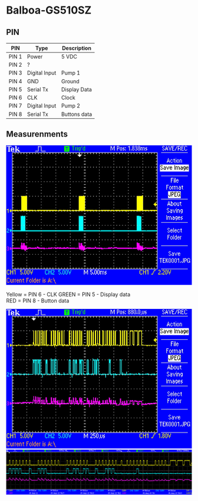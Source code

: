 # Balboa-GS510SZ

## PIN

| PIN           | Type            | Description   |
| ------------- | --------------  |-------------- |
| PIN 1         | Power           |  5 VDC        |
| PIN 2         | ?               |               |
| PIN 3         | Digital Input   |  Pump 1       |
| PIN 4         | GND             |  Ground       |
| PIN 5         | Serial Tx       |  Display Data |
| PIN 6         | CLK             |  Clock        |
| PIN 7         | Digital Input   |  Pump 2       |
| PIN 8         | Serial Tx       |  Buttons data |

## Measurenments 

<img src="https://github.com/MagnusPer/Balboa-GS510SZ/blob/main/measurements/TEK0001.JPG" width="600">

Yellow = PIN 6 - CLK
GREEN  = PIN 5 - Display data  
RED    = PIN 8 - Button data

<img src="https://github.com/MagnusPer/Balboa-GS510SZ/blob/main/measurements/PIN6-PIN5-PIN8.JPG" width="600">
 
<img src="https://github.com/MagnusPer/Balboa-GS510SZ/blob/main/measurements/Complete%20Sequence.JPG" width="800">

